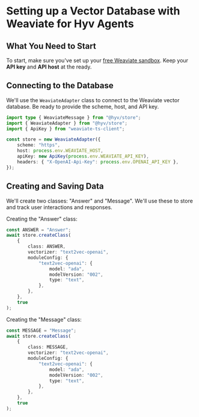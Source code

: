 # Setting up a Vector Database with Weaviate for Hyv Agents

## What You Need to Start

To start, make sure you've set up your
[free Weaviate sandbox](https://weaviate.io/developers/weaviate/quickstart#create-a-weaviate-instance).
Keep your **API key** and **API host** at the ready.

## Connecting to the Database

We'll use the `WeaviateAdapter` class to connect to the Weaviate vector database. Be ready to
provide the scheme, host, and API key.

```typescript
import type { WeaviateMessage } from "@hyv/store";
import { WeaviateAdapter } from "@hyv/store";
import { ApiKey } from "weaviate-ts-client";

const store = new WeaviateAdapter({
    scheme: "https",
    host: process.env.WEAVIATE_HOST,
    apiKey: new ApiKey(process.env.WEAVIATE_API_KEY),
    headers: { "X-OpenAI-Api-Key": process.env.OPENAI_API_KEY },
});
```

## Creating and Saving Data

We'll create two classes: "Answer" and "Message". We'll use these to store and track user
interactions and responses.

Creating the "Answer" class:

```typescript
const ANSWER = "Answer";
await store.createClass(
    {
        class: ANSWER,
        vectorizer: "text2vec-openai",
        moduleConfig: {
            "text2vec-openai": {
                model: "ada",
                modelVersion: "002",
                type: "text",
            },
        },
    },
    true
);
```

Creating the "Message" class:

```typescript
const MESSAGE = "Message";
await store.createClass(
    {
        class: MESSAGE,
        vectorizer: "text2vec-openai",
        moduleConfig: {
            "text2vec-openai": {
                model: "ada",
                modelVersion: "002",
                type: "text",
            },
        },
    },
    true
);
```

